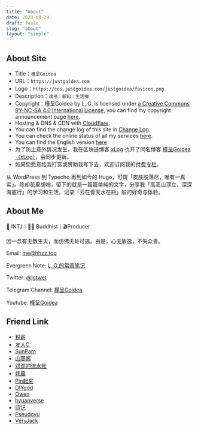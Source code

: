 ```yaml
---
title: "About"
date: 2023-08-29
draft: fasle
slug: "about"
layout: "simple"
---
```




## About Site

 - Title：`槿呈Goidea`
 - URL：`https://justgoidea.com`
 - Logo：`https://cos.justgoidea.com/justgoidea/favicon.png`
 - Description：`读书｜新知｜生活禅`
 - Copyright：槿呈Goidea by L,.G. is licensed under [a Creative Commons BY-NC-SA 4.0 International License](https://creativecommons.org/licenses/by-nc-sa/4.0/), you can find my copyright announcement page [here](https://justgoidea.com/copyright).
 - Hosting & DNS & CDN with [Cloudflare](https://www.cloudflare.com/).
 - You can find the change log of this site in [Change Log](https://justgoidea.com/changelog).
 - You can check the online status of all my services [here](https://monitor.hhzz.plus/status/public).
 - You can find the English version [here](https://en.justgoidea.com)
 - 为了防止意外情况发生，我在区块链博客 [xLog](https://xlog.app/) 也开了同名博客 [槿呈Goidea（xLog）](https://xlog.justgoidea.com)，会同步更新。
 - 如果您愿意给我打赏或赞助我写下去，欢迎订阅我的[付费专栏](https://xiaobot.net/p/ywkh?refer=59b4c4c8-52a3-4dd4-b54b-1a81d7a4fb18&utm_source=justgoidea&utm_medium=email)。

 从 WordPress 到 Typecho 再到如今的 Hugo，可谓「皮肤脱落尽，唯有一真实」。除却花里胡哨，留下的就是一篇篇单纯的文字，分享我「高高山顶立，深深海底行」的学习和生活，记录「云在青天水在瓶」般的好奇与体验。

 ## About Me

 🌈 INTJ｜🧘‍♂️ Buddhist｜🎬Producer

 因一念有无数生灭，而仿佛无处可逃。由是，心无放逸，不失众善。

 Email: me@hhzz.top

 Evergreen Note: [L,.G.的常青笔记](https://note.justgoidea.com)

 Twitter: [@lgtwet](https://twitter.com/lgtwet)

 Telegram Channel: [槿呈Goidea](https://t.me/justgoidea)

 Youtube: [槿呈Goidea](https://www.youtube.com/@justgoidea)

 ## Friend Link

 - [积薪](https://firewood.news/)
 - [友人C](https://www.ihewro.com/)
 - [SunPam](https://sunpma.com/)
 - [山葵酱](https://wasabi.fun/)
 - [邓邓的流水账](https://xhhdd.cc/)
 - [炜晨](https://weichen.blog/cn/)
 - [Pin起来](https://pinchlime.com/)
 - [DIYgod](https://diygod.cc/)
 - [Owen](https://www.owenyoung.com/)
 - [hyuanverse](https://hyuanverse.com/)
 - [印记](https://yinji.org/)
 - [Pseudoyu](https://www.pseudoyu.com/zh/)
 - [VeryJack](https://veryjack.com/)
